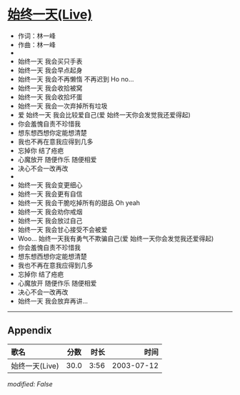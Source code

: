 # [始终一天(Live)](https://music.163.com/song?id=31234276)

* 作词：林一峰
* 作曲：林一峰
* 
* 始终一天 我会买只手表
* 始终一天 我会早点起身
* 始终一天 我会不再懒惰 不再迟到 Ho no...
* 始终一天 我会收拾被窝
* 始终一天 我会收拾坏蛋
* 始终一天 我会一次弃掉所有垃圾
* 爱 始终一天 我会比较爱自己(爱 始终一天你会发觉我还爱得起)
* 你会羞愧自责不珍惜我
* 想东想西想你定能想清楚
* 我也不再在意我应得到几多
* 忘掉你 结了疮疤
* 心魔放开 随便作乐 随便相爱
* 决心不会一改再改
* 
* 始终一天 我会变更细心
* 始终一天 我会更有自信
* 始终一天 我会干脆吃掉所有的甜品 Oh yeah
* 始终一天 我会劝你戒烟
* 始终一天 我会放过自己
* 始终一天 我会甘心接受不会被爱
* Woo... 始终一天我有勇气不欺骗自己(爱 始终一天你会发觉我还爱得起)
* 你会羞愧自责不珍惜我
* 想东想西想你定能想清楚
* 我也不再在意我应得到几多
* 忘掉你 结了疮疤
* 心魔放开 随便作乐 随便相爱
* 决心不会一改再改
* 始终一天 我会放弃再讲...


---

## Appendix

|歌名|分数|时长|时间|
|:---|:---:|---:|---:|
|始终一天(Live)|30.0|3:56|2003-07-12

*modified: False*